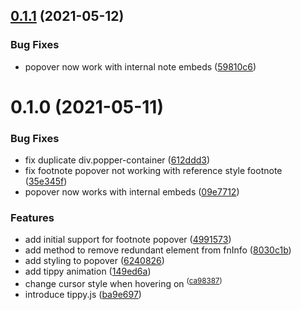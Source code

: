 ## [0.1.1](https://github.com/alx-plugins/better-fn/compare/0.1.0...0.1.1) (2021-05-12)


### Bug Fixes

* popover now work with internal note embeds ([59810c6](https://github.com/alx-plugins/better-fn/commit/59810c6f59438e84aa9cbc9ca7cd4e275b18f8df))

# 0.1.0 (2021-05-11)


### Bug Fixes

* fix duplicate div.popper-container ([612ddd3](https://github.com/alx-plugins/better-fn/commit/612ddd30d77f34dcc5f052ff7eed8b80a48acc78))
* fix footnote popover not working with reference style footnote ([35e345f](https://github.com/alx-plugins/better-fn/commit/35e345f6a9046a616097b6148121aafc8c95a20b))
* popover now works with internal embeds ([09e7712](https://github.com/alx-plugins/better-fn/commit/09e771242d5693ce370ce615e74cd3bfb659850f))


### Features

* add initial support for footnote popover ([4991573](https://github.com/alx-plugins/better-fn/commit/4991573edb6d00f6742cbb08418686bfbb8c6094))
* add method to remove redundant element from fnInfo ([8030c1b](https://github.com/alx-plugins/better-fn/commit/8030c1bed5930b938454c3b9eed8da3fc1a4726f))
* add styling to popover ([6240826](https://github.com/alx-plugins/better-fn/commit/6240826123e826a5f31dbb96c3bae5a3b1695708))
* add tippy animation ([149ed6a](https://github.com/alx-plugins/better-fn/commit/149ed6a03c2662d1762b5129dfee9c39310e8877))
* change cursor style when hovering on <sup> ([ca98387](https://github.com/alx-plugins/better-fn/commit/ca98387d97a61145e7366a4d68462a67bc150ca4))
* introduce tippy.js ([ba9e697](https://github.com/alx-plugins/better-fn/commit/ba9e69793b7601a19ba7565e1a48041c1ea5095d))

